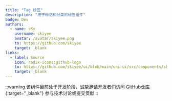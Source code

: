 ```yaml
---
title: "Tag 标签"
description: "用于标记和分类的标签组件"
badge: Dev
authors:
  - name: sKy
    username: skiyee
    avatar: /avatar/skiyee.png
    to: https://github.com/skiyee
    target: _blank
links:
  - label: Source
    icon: radix-icons:github-logo
    to: https://github.com/skiyee/ui/blob/main/uni-ui/src/components/sk-tag.vue
    target: _blank
---
```


::warning
该组件目前处于开发阶段，诚挚邀请开发者们访问 [GitHub仓库](https://github.com/skiyee/ui){:target="_blank"} 参与技术讨论或提交贡献
::